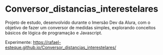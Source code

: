 # Conversor_distancias_interestelares
Projeto de estudo, desenvolvido durante o Imersão Dev da Alura, com o objetivo de fazer um conversor de medidas simples, explorando conceitos básicos de lógica de programação e Javascript.

Experimente: https://rafael-esteque.github.io/Conversor_distancias_interestelares/
